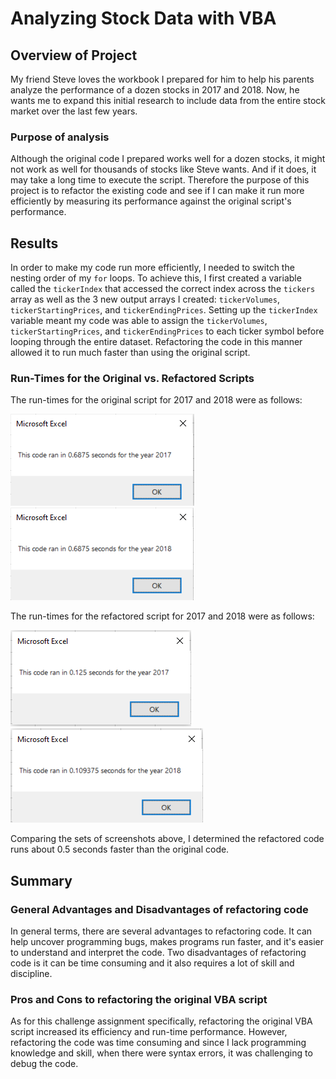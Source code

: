 # Analyzing Stock Data with VBA

## Overview of Project
My friend Steve loves the workbook I prepared for him to help his parents analyze the performance of a dozen stocks in 2017 and 2018. Now, he wants me to expand this initial research to include data from the entire stock market over the last few years.

### Purpose of analysis
Although the original code I prepared works well for a dozen stocks, it might not work as well for thousands of stocks like Steve wants. And if it does, it may take a long time to execute the script. Therefore the purpose of this project is to refactor the existing code and see if I can make it run more efficiently by measuring its performance against the original script's performance.

## Results
In order to make my code run more efficiently, I needed to switch the nesting order of my `for` loops. To achieve this, I first created a variable called the `tickerIndex` that accessed the correct index across the `tickers` array as well as the 3 new output arrays I created: `tickerVolumes`, `tickerStartingPrices`, and `tickerEndingPrices`. Setting up the `tickerIndex` variable meant my code was able to assign the `tickerVolumes`, `tickerStartingPrices`, and `tickerEndingPrices` to each ticker symbol before looping through the entire dataset. Refactoring the code in this manner allowed it to run much faster than using the original script.

### Run-Times for the Original vs. Refactored Scripts

The run-times for the original script for 2017 and 2018 were as follows:

<img src="Resources/Original_Run_Time_2017.png">
<img src="Resources/Original_Run_Time_2018.png">


The run-times for the refactored script for 2017 and 2018 were as follows:

<img src="Resources/VBA_Challenge_2017.png">
<img src="Resources/VBA_Challenge_2018.png">

Comparing the sets of screenshots above, I determined the refactored code runs about 0.5 seconds faster than the original code. 

## Summary

### General Advantages and Disadvantages of refactoring code
In general terms, there are several advantages to refactoring code. It can help uncover programming bugs, makes programs run faster, and it's easier to understand and interpret the code. Two disadvantages of refactoring code is it can be time consuming and it also requires a lot of skill and discipline.

### Pros and Cons to refactoring the original VBA script
As for this challenge assignment specifically, refactoring the original VBA script increased its efficiency and run-time performance. However, refactoring the code was time consuming and since I lack programming knowledge and skill, when there were syntax errors, it was challenging to debug the code.
